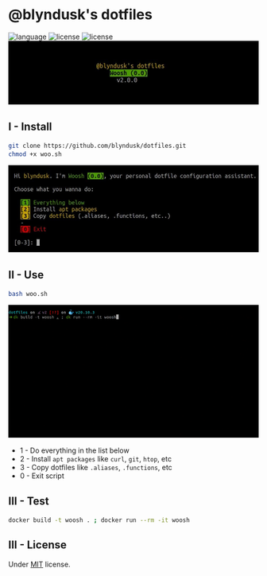# @blyndusk's dotfiles

![language](https://img.shields.io/github/languages/top/blyndusk/dotfiles)
![license](https://img.shields.io/github/v/release/blyndusk/dotfiles)
![license](https://img.shields.io/github/license/blyndusk/dotfiles)
![banner](assets/banner.jpg)

## I - Install

```bash
git clone https://github.com/blyndusk/dotfiles.git
chmod +x woo.sh
```

![woosh](assets/woosh.jpg)

## II - Use

```bash
bash woo.sh
```

![woosh](assets/woosh.gif)

- 1 - Do everything in the list below
- 2 - Install `apt packages` like `curl`, `git`, `htop`, etc
- 3 - Copy dotfiles like `.aliases`, `.functions`, etc
- 0 - Exit script

## III - Test

```bash
docker build -t woosh . ; docker run --rm -it woosh
```

## III - License

Under [MIT](https://github.com/blyndusk/dotfiles/blob/master/LICENSE) license.
